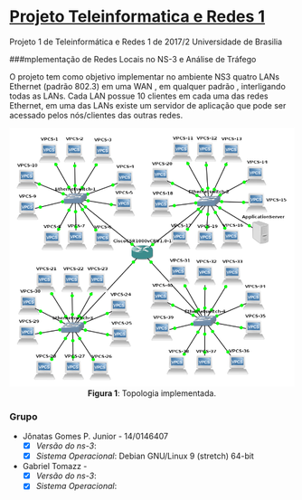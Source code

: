 # [Projeto Teleinformatica e Redes 1](https://github.com/jonataasgoomes/Projeto-Teleinformatica-e-Redes-1)
Projeto 1 de Teleinformática e Redes 1 de 2017/2 Universidade de Brasilia


###mplementação de Redes Locais no NS-3 e Análise de Tráfego

O projeto tem como objetivo implementar no ambiente NS3 quatro LANs Ethernet (padrão 802.3) em uma WAN , em qualquer padrão , interligando todas as LANs.
Cada LAN possue 10 clientes em cada uma das redes Ethernet, em uma das LANs existe um servidor de aplicação que pode ser acessado pelos nós/clientes das outras redes.

<p align="center">
  <img src="Topologia_estrela_tr1.png">
  <br>
  <t><b>Figura 1</b>: Topologia implementada.</t>
  <br>
</p>

### Grupo
* Jônatas Gomes P. Junior  - 14/0146407
  - [X] _Versão do ns-3_:
  - [X] _Sistema Operacional_: Debian GNU/Linux 9 (stretch) 64-bit
* Gabriel Tomazz - 
  - [X] _Versão do ns-3_: 
  - [X] _Sistema Operacional_:
